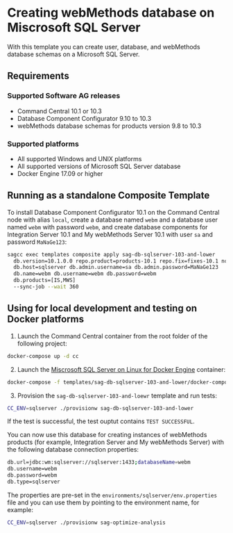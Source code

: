 <!--
 Copyright (c) 2011-2019 Software AG, Darmstadt, Germany and/or Software AG USA Inc.,
 Reston, VA, USA, and/or its subsidiaries and/or its affiliates and/or their licensors.

 SPDX-License-Identifier: Apache-2.0

   Licensed under the Apache License, Version 2.0 (the "License");
   you may not use this file except in compliance with the License.
   You may obtain a copy of the License at

       http://www.apache.org/licenses/LICENSE-2.0

   Unless required by applicable law or agreed to in writing, software
   distributed under the License is distributed on an "AS IS" BASIS,
   WITHOUT WARRANTIES OR CONDITIONS OF ANY KIND, either express or implied.
   See the License for the specific language governing permissions and
   limitations under the License.
-->

# Creating webMethods database on Miscrosoft SQL Server

With this template you can create user, database, and webMethods database schemas on a Microsoft SQL Server.

## Requirements

### Supported Software AG releases

* Command Central 10.1 or 10.3
* Database Component Configurator 9.10 to 10.3
* webMethods database schemas for products version 9.8 to 10.3

### Supported platforms

* All supported Windows and UNIX platforms
* All supported versions of Microsoft SQL Server database
* Docker Engine 17.09 or higher

## Running as a standalone Composite Template

To install Database Component Configurator 10.1 on the Command Central node with alias `local`, create a database named `webm` and a database user named `webm` with password `webm`, and create database components for Integration Server 10.1 and My webMethods Server 10.1 with user `sa` and password `MaNaGe123`:

```bash
sagcc exec templates composite apply sag-db-sqlserver-103-and-lower
  db.version=10.1.0.0 repo.product=products-10.1 repo.fix=fixes-10.1 nodes=local
  db.host=sqlserver db.admin.username=sa db.admin.password=MaNaGe123
  db.name=webm db.username=webm db.password=webm
  db.products=[IS,MWS]
  --sync-job --wait 360
```

## Using for local development and testing on Docker platforms

1. Launch the Command Central container from the root folder of the following project:

```bash
docker-compose up -d cc
```

2. Launch the [Miscrosoft SQL Server on Linux for Docker Engine](https://hub.docker.com/r/microsoft/mssql-server-linux/) container:

```bash
docker-compose -f templates/sag-db-sqlserver-103-and-lower/docker-compose.yml up -d sqlserver
```

3. Provision the `sag-db-sqlserver-103-and-loewr` template and run tests:

```bash
CC_ENV=sqlserver ./provisionw sag-db-sqlserver-103-and-lower
```
If the test is successful, the test ouptut contains `TEST SUCCESSFUL`.

You can now use this database for creating instances of webMethods products (for example, Integration Server and My webMethods Server) with the following database connection properties:

```bash
db.url=jdbc:wm:sqlserver://sqlserver:1433;databaseName=webm
db.username=webm
db.password=webm
db.type=sqlserver
```

The properties are pre-set in the `environments/sqlserver/env.properties` file and you can use them by pointing to the environment name, for example:

```bash
CC_ENV=sqlserver ./provisionw sag-optimize-analysis
```
